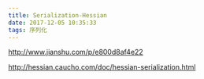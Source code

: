 ```yaml
---
title: Serialization-Hessian
date: 2017-12-05 10:35:33
tags: 序列化
---
```


http://www.jianshu.com/p/e800d8af4e22

http://hessian.caucho.com/doc/hessian-serialization.html